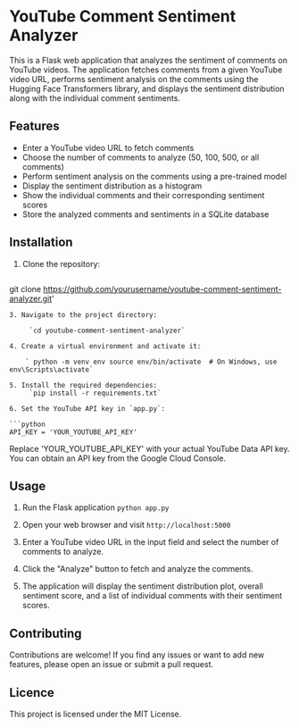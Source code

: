 # YouTube Comment Sentiment Analyzer

This is a Flask web application that analyzes the sentiment of comments on YouTube videos. The application fetches comments from a given YouTube video URL, performs sentiment analysis on the comments using the Hugging Face Transformers library, and displays the sentiment distribution along with the individual comment sentiments.

## Features

- Enter a YouTube video URL to fetch comments
- Choose the number of comments to analyze (50, 100, 500, or all comments)
- Perform sentiment analysis on the comments using a pre-trained model
- Display the sentiment distribution as a histogram
- Show the individual comments and their corresponding sentiment scores
- Store the analyzed comments and sentiments in a SQLite database

## Installation

1. Clone the repository:
   ```bash
git clone https://github.com/yourusername/youtube-comment-sentiment-analyzer.git'
```
3. Navigate to the project directory:
   
     `cd youtube-comment-sentiment-analyzer`

4. Create a virtual environment and activate it:
   
    ` python -m venv env source env/bin/activate  # On Windows, use env\Scripts\activate`

5. Install the required dependencies:
     `pip install -r requirements.txt`

6. Set the YouTube API key in `app.py`:

```python
API_KEY = 'YOUR_YOUTUBE_API_KEY'
```

Replace 'YOUR_YOUTUBE_API_KEY' with your actual YouTube Data API key. You can obtain an API key from the Google Cloud Console.

## Usage

1. Run the Flask application
  `python app.py`

2. Open your web browser and visit `http://localhost:5000`

3. Enter a YouTube video URL in the input field and select the number of comments to analyze.

4. Click the "Analyze" button to fetch and analyze the comments.

5. The application will display the sentiment distribution plot, overall sentiment score, and a list of individual comments with their sentiment scores.


## Contributing

Contributions are welcome! If you find any issues or want to add new features, please open an issue or submit a pull request.

## Licence
This project is licensed under the MIT License.











